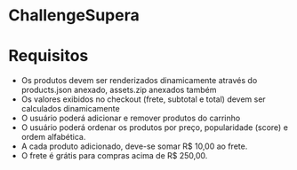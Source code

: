 # ChallengeSupera

# Requisitos

* Os produtos devem ser renderizados dinamicamente através do products.json anexado, assets.zip anexados também
* Os valores exibidos no checkout (frete, subtotal e total) devem ser calculados dinamicamente
* O usuário poderá adicionar e remover produtos do carrinho
* O usuário poderá ordenar os produtos por preço, popularidade (score) e ordem alfabética.
* A cada produto adicionado, deve-se somar R$ 10,00 ao frete.
* O frete é grátis para compras acima de R$ 250,00.
